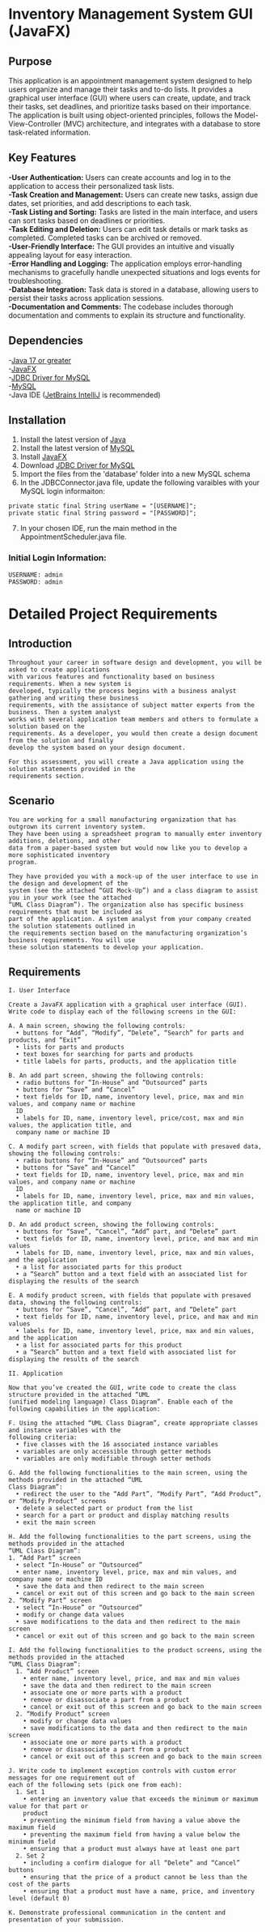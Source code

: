 # Inventory Management System GUI (JavaFX)
## Purpose
This application is an appointment management system designed to help users organize and manage their
tasks and to-do lists. It provides a graphical user interface (GUI) where users can create, update,
and track their tasks, set deadlines, and prioritize tasks based on their importance. The application
is built using object-oriented principles, follows the Model-View-Controller (MVC) architecture, and
integrates with a database to store task-related information.

## Key Features
**-User Authentication:** Users can create accounts and log in to the application to access their personalized task lists.<br>
**-Task Creation and Management:** Users can create new tasks, assign due dates, set priorities, and add descriptions to each task.<br>
**-Task Listing and Sorting:** Tasks are listed in the main interface, and users can sort tasks based on deadlines or priorities.<br>
**-Task Editing and Deletion:** Users can edit task details or mark tasks as completed. Completed tasks can be archived or removed.<br>
**-User-Friendly Interface:** The GUI provides an intuitive and visually appealing layout for easy interaction.<br>
**-Error Handling and Logging:** The application employs error-handling mechanisms to gracefully handle unexpected situations and logs events for troubleshooting.<br>
**-Database Integration:** Task data is stored in a database, allowing users to persist their tasks across application sessions.<br>
**-Documentation and Comments:** The codebase includes thorough documentation and comments to explain its structure and functionality.<br>

## Dependencies

-[Java 17 or greater](https://www.java.com/en/)<br>
-[JavaFX](https://openjfx.io/)<br>
-[JDBC Driver for MySQL](https://www.mysql.com/products/connector/)<br>
-[MySQL](https://www.mysql.com/)<br>
-Java IDE ([JetBrains IntelliJ](https://www.jetbrains.com/idea/) is recommended)<br>


## Installation
1. Install the latest version of [Java](https://www.java.com/en/)<br>
2. Install the latest version of [MySQL](https://www.mysql.com/)<br>
3. Install [JavaFX](https://openjfx.io/)<br>
4. Download [JDBC Driver for MySQL](https://www.mysql.com/products/connector/)<br>
5. Import the files from the 'database' folder into a new MySQL schema<br>
6. In the JDBCConnector.java file, update the following varaibles with your MySQL login informaiton:
```
private static final String userName = "[USERNAME]";
private static final String password = "[PASSWORD]";
```
7. In your chosen IDE, run the main method in the AppointmentScheduler.java file.
### Initial Login Information:
```
USERNAME: admin
PASSWORD: admin
```

# Detailed Project Requirements
## Introduction

```text
Throughout your career in software design and development, you will be asked to create applications
with various features and functionality based on business requirements. When a new system is
developed, typically the process begins with a business analyst gathering and writing these business
requirements, with the assistance of subject matter experts from the business. Then a system analyst
works with several application team members and others to formulate a solution based on the
requirements. As a developer, you would then create a design document from the solution and finally
develop the system based on your design document.

For this assessment, you will create a Java application using the solution statements provided in the
requirements section.
```

## Scenario

```text
You are working for a small manufacturing organization that has outgrown its current inventory system.
They have been using a spreadsheet program to manually enter inventory additions, deletions, and other
data from a paper-based system but would now like you to develop a more sophisticated inventory
program.

They have provided you with a mock-up of the user interface to use in the design and development of the
system (see the attached “GUI Mock-Up”) and a class diagram to assist you in your work (see the attached
“UML Class Diagram”). The organization also has specific business requirements that must be included as
part of the application. A system analyst from your company created the solution statements outlined in
the requirements section based on the manufacturing organization’s business requirements. You will use
these solution statements to develop your application.
```

## Requirements

```text
I. User Interface

Create a JavaFX application with a graphical user interface (GUI).
Write code to display each of the following screens in the GUI:

A. A main screen, showing the following controls:
  • buttons for “Add”, “Modify”, “Delete”, “Search” for parts and products, and “Exit”
  • lists for parts and products
  • text boxes for searching for parts and products
  • title labels for parts, products, and the application title

B. An add part screen, showing the following controls:
  • radio buttons for “In-House” and “Outsourced” parts
  • buttons for “Save” and “Cancel”
  • text fields for ID, name, inventory level, price, max and min values, and company name or machine
  ID
  • labels for ID, name, inventory level, price/cost, max and min values, the application title, and
  company name or machine ID

C. A modify part screen, with fields that populate with presaved data, showing the following controls:
  • radio buttons for “In-House” and “Outsourced” parts
  • buttons for “Save” and “Cancel”
  • text fields for ID, name, inventory level, price, max and min values, and company name or machine
  ID
  • labels for ID, name, inventory level, price, max and min values, the application title, and company
  name or machine ID

D. An add product screen, showing the following controls:
  • buttons for “Save”, “Cancel”, “Add” part, and “Delete” part
  • text fields for ID, name, inventory level, price, and max and min values
  • labels for ID, name, inventory level, price, max and min values, and the application
  • a list for associated parts for this product
  • a “Search” button and a text field with an associated list for displaying the results of the search

E. A modify product screen, with fields that populate with presaved data, showing the following controls:
  • buttons for “Save”, “Cancel”, “Add” part, and “Delete” part
  • text fields for ID, name, inventory level, price, and max and min values
  • labels for ID, name, inventory level, price, max and min values, and the application
  • a list for associated parts for this product
  • a “Search” button and a text field with associated list for displaying the results of the search

II. Application

Now that you’ve created the GUI, write code to create the class structure provided in the attached “UML
(unified modeling language) Class Diagram”. Enable each of the following capabilities in the application:

F. Using the attached “UML Class Diagram”, create appropriate classes and instance variables with the
following criteria:
  • five classes with the 16 associated instance variables
  • variables are only accessible through getter methods
  • variables are only modifiable through setter methods

G. Add the following functionalities to the main screen, using the methods provided in the attached “UML
Class Diagram”:
  • redirect the user to the “Add Part”, “Modify Part”, “Add Product”, or “Modify Product” screens
  • delete a selected part or product from the list
  • search for a part or product and display matching results
  • exit the main screen

H. Add the following functionalities to the part screens, using the methods provided in the attached
“UML Class Diagram”:
1. “Add Part” screen
  • select “In-House” or “Outsourced”
  • enter name, inventory level, price, max and min values, and company name or machine ID
  • save the data and then redirect to the main screen
  • cancel or exit out of this screen and go back to the main screen
2. “Modify Part” screen
  • select “In-House” or “Outsourced”
  • modify or change data values
  • save modifications to the data and then redirect to the main screen
  • cancel or exit out of this screen and go back to the main screen

I. Add the following functionalities to the product screens, using the methods provided in the attached
“UML Class Diagram”:
  1. “Add Product” screen
    • enter name, inventory level, price, and max and min values
    • save the data and then redirect to the main screen
    • associate one or more parts with a product
    • remove or disassociate a part from a product
    • cancel or exit out of this screen and go back to the main screen
  2. “Modify Product” screen
    • modify or change data values
    • save modifications to the data and then redirect to the main screen
    • associate one or more parts with a product
    • remove or disassociate a part from a product
    • cancel or exit out of this screen and go back to the main screen

J. Write code to implement exception controls with custom error messages for one requirement out of
each of the following sets (pick one from each):
  1. Set 1
    • entering an inventory value that exceeds the minimum or maximum value for that part or
    product
    • preventing the minimum field from having a value above the maximum field
    • preventing the maximum field from having a value below the minimum field
    • ensuring that a product must always have at least one part
  2. Set 2
    • including a confirm dialogue for all “Delete” and “Cancel” buttons
    • ensuring that the price of a product cannot be less than the cost of the parts
    • ensuring that a product must have a name, price, and inventory level (default 0)

K. Demonstrate professional communication in the content and presentation of your submission.
```
